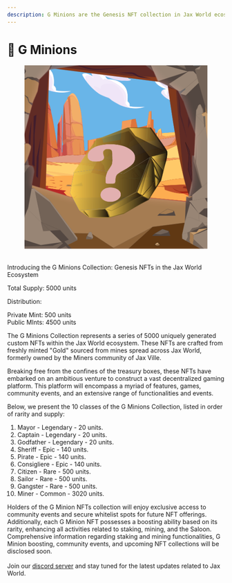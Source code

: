 ```yaml
---
description: G Minions are the Genesis NFT collection in Jax World ecosystem.
---
```


# 🥇 G Minions

<figure><img src="../../.gitbook/assets/hidden.png" alt=""><figcaption></figcaption></figure>

\
Introducing the G Minions Collection: Genesis NFTs in the Jax World Ecosystem

Total Supply: 5000  units

Distribution:

Private Mint: 500 units\
Public MInts: 4500 units

The G Minions Collection represents a series of 5000 uniquely generated custom NFTs within the Jax World ecosystem. These NFTs are crafted from freshly minted "Gold" sourced from mines spread across Jax World, formerly owned by the Miners community of Jax Ville.&#x20;

Breaking free from the confines of the treasury boxes, these NFTs have embarked on an ambitious venture to construct a vast decentralized gaming platform. This platform will encompass a myriad of features, games, community events, and an extensive range of functionalities and events.

Below, we present the 10 classes of the G Minions Collection, listed in order of rarity and supply:

1. Mayor - Legendary - 20 units.
2. Captain - Legendary - 20 units.
3. Godfather - Legendary - 20 units.
4. Sheriff - Epic - 140 units.
5. Pirate - Epic - 140 units.
6. Consigliere - Epic - 140 units.
7. Citizen - Rare - 500 units.
8. Sailor - Rare - 500 units.
9. Gangster - Rare - 500 units.
10. Miner - Common - 3020 units.

Holders of the G Minion NFTs collection will enjoy exclusive access to community events and secure whitelist spots for future NFT offerings. Additionally, each G Minion NFT possesses a boosting ability based on its rarity, enhancing all activities related to staking, mining, and the Saloon. Comprehensive information regarding staking and mining functionalities, G Minion boosting, community events, and upcoming NFT collections will be disclosed soon.\
\
Join our [discord server](https://discord.com/invite/dPNE6fK4S4) and stay tuned for the latest updates related to Jax World.

